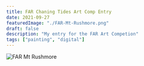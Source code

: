 ```yaml
---
title: FAR Chaning Tides Art Comp Entry
date: 2021-09-27
featuredImage: "./FAR-Mt-Rushmore.png"
draft: false
description: "My entry for the FAR Art Competion"
tags: ["painting", "digital"]
---
```



<!-- ## Table of Contents
```toc
``` -->


![FAR Mt Rushmore](FAR-Mt-Rushmore.jpg)
<br/>

